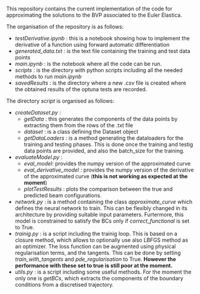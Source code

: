 This repository contains the current implementation of the code for approximating the solutions to the BVP associated to the Euler Elastica.

The organisation of the repository is as follows:
- *testDerivative.ipynb* : this is a notebook showing how to implement the derivative of a function using forward automatic differentiation
- *generated_data.txt* : is the text file containing the training and test data points
- *main.ipynb* : is the notebook where all the code can be run.
- *scripts* : is the directory with python scripts including all the needed methods to run *main.ipynb*
- *savedResults* : is the directory where a new *.csv* file is created where the obtained results of the optuna tests are recorded.

The directory *script* is organised as follows:
- *createDataset.py* : 
  - *getData* : this generates the components of the data points by extracting them from the rows of the .txt file
  - *dataset* : is a class defining the Dataset object
  - *getDataLoaders* : is a method generating the dataloaders for the training and testing phases. This is done once the training and testig data points are provided, and also the batch_size for the training.
- *evaluateModel.py* :
  - *eval_model*: provides the numpy version of the approximated curve
  - *eval_derivative_model* : provides the numpy version of the derivative of the approximated curve (**this is not working as expected at the moment**)
  - *plotTestResults* : plots the comparison between the true and predicted beam configurations.
- *network.py* : is a method containing the class *approximate_curve* which defines the neural network to train. This can be flexibly changed in its architecture by providing suitable input parameters. Furtermore, this model is constrained to satisfy the BCs only if *correct_functional* is set to True.
- *trainig.py* : is a script including the trainig loop. This is based on a closure method, which allows to optionally use also LBFGS method as an optimizer. The loss function can be augmented using physical regularisation terms, and the tangents. This can be done by setting *train_with_tangents* and *pde_regularisation* to True. **However the performance with these set to true is still poor at the moment.**
- *utils.py* : is a script including some useful methods. For the moment the only one is *getBCs*, which extracts the components of the boundary conditions from a discretised trajectory.